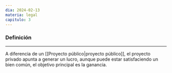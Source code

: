 ```yaml
---
dia: 2024-02-13
materia: legal
capitulo: 3
---
```

### Definición
---
A diferencia de un [[Proyecto público|proyecto público]], el proyecto privado apunta a generar un lucro, aunque puede estar satisfaciendo un bien común, el objetivo principal es la ganancia.